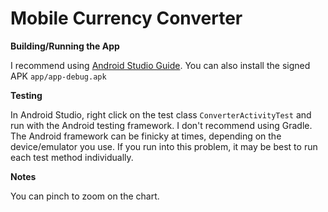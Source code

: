 # Mobile Currency Converter

**Building/Running the App**

I recommend using [Android Studio Guide](https://developer.android.com/tools/building/building-studio.html). 
You can also install the signed APK `app/app-debug.apk`

**Testing**

In Android Studio, right click on the test class `ConverterActivityTest` and run with the Android testing framework. I don't recommend using Gradle.
The Android framework can be finicky at times, depending on the device/emulator you use. If you run into this problem, it may be best to run each test method individually. 

**Notes**

You can pinch to zoom on the chart.

